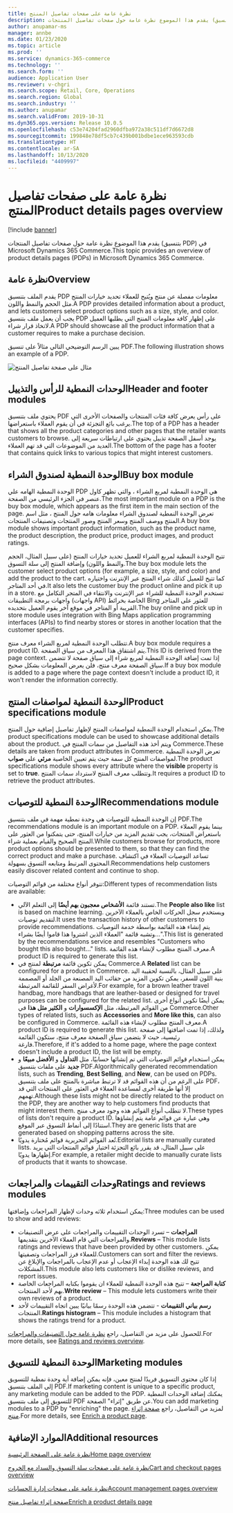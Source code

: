 ```yaml
---
title: نظرة عامة على صفحات تفاصيل المنتج
description: يقدم هذا الموضوع نظرة عامة حول صفحات تفاصيل المنتجات (بتنسيق PDP) في Microsoft Dynamics 365 Commerce.
author: anupamar-ms
manager: annbe
ms.date: 01/23/2020
ms.topic: article
ms.prod: ''
ms.service: dynamics-365-commerce
ms.technology: ''
ms.search.form: ''
audience: Application User
ms.reviewer: v-chgri
ms.search.scope: Retail, Core, Operations
ms.search.region: Global
ms.search.industry: ''
ms.author: anupamar
ms.search.validFrom: 2019-10-31
ms.dyn365.ops.version: Release 10.0.5
ms.openlocfilehash: c53e74204fad2960dfba972a38c511df7d6672d8
ms.sourcegitcommit: 199848e78df5cb7c439b001bdbe1ece963593cdb
ms.translationtype: HT
ms.contentlocale: ar-SA
ms.lasthandoff: 10/13/2020
ms.locfileid: "4409997"
---
```

# <a name="product-details-pages-overview"></a><span data-ttu-id="f6a1a-103">نظرة عامة على صفحات تفاصيل المنتج</span><span class="sxs-lookup"><span data-stu-id="f6a1a-103">Product details pages overview</span></span>

[!include [banner](includes/banner.md)]

<span data-ttu-id="f6a1a-104">يقدم هذا الموضوع نظرة عامة حول صفحات تفاصيل المنتجات (بتنسيق PDP) في Microsoft Dynamics 365 Commerce.</span><span class="sxs-lookup"><span data-stu-id="f6a1a-104">This topic provides an overview of product details pages (PDPs) in Microsoft Dynamics 365 Commerce.</span></span>

## <a name="overview"></a><span data-ttu-id="f6a1a-105">نظرة عامة</span><span class="sxs-lookup"><span data-stu-id="f6a1a-105">Overview</span></span>

<span data-ttu-id="f6a1a-106">يقدم الملف بتنسيق PDP معلومات مفصلة عن منتج ويُتيح للعملاء تحديد خيارات المنتج مثل الحجم والنمط واللون.</span><span class="sxs-lookup"><span data-stu-id="f6a1a-106">A PDP provides detailed information about a product, and lets customers select product options such as a size, style, and color.</span></span> <span data-ttu-id="f6a1a-107">يجب أن يعمل ملف بتنسيق PDP على إظهار كافة معلومات المنتج التي يطلبها العميل لاتخاذ قرار شراء.</span><span class="sxs-lookup"><span data-stu-id="f6a1a-107">A PDP should showcase all the product information that a customer requires to make a purchase decision.</span></span>

<span data-ttu-id="f6a1a-108">يبين الرسم التوضيحي التالي مثالاً على تنسيق PDF.</span><span class="sxs-lookup"><span data-stu-id="f6a1a-108">The following illustration shows an example of a PDP.</span></span>

![مثال على صفحة تفاصيل المنتج](./media/pdp.PNG)

## <a name="header-and-footer-modules"></a><span data-ttu-id="f6a1a-110">الوحدات النمطية للرأس والتذييل</span><span class="sxs-lookup"><span data-stu-id="f6a1a-110">Header and footer modules</span></span>

<span data-ttu-id="f6a1a-111">يحتوي ملف بتنسيق PDF على رأس يعرض كافة فئات المنتجات والصفحات الأخرى التي يرغب بائع التجزئة في أن يقوم العملاء باستعراضها.</span><span class="sxs-lookup"><span data-stu-id="f6a1a-111">The top of a PDP has a header that shows all the product categories and other pages that the retailer wants customers to browse.</span></span> <span data-ttu-id="f6a1a-112">يوجد أسفل الصفحة تذييل يحتوي على ارتباطات سريعة إلى العديد من الموضوعات التي قد تهم العملاء.</span><span class="sxs-lookup"><span data-stu-id="f6a1a-112">The bottom of the page has a footer that contains quick links to various topics that might interest customers.</span></span>

## <a name="buy-box-module"></a><span data-ttu-id="f6a1a-113">الوحدة النمطية لصندوق الشراء</span><span class="sxs-lookup"><span data-stu-id="f6a1a-113">Buy box module</span></span>

<span data-ttu-id="f6a1a-114">الوحدة النمطية الهامه علي PDP هي الوحدة النمطية لمربع الشراء ، والتي تظهر كاول عنصر في الجزء الرئيسي من الصفحة.</span><span class="sxs-lookup"><span data-stu-id="f6a1a-114">The most important module on a PDP is the buy box module, which appears as the first item in the main section of the page.</span></span> <span data-ttu-id="f6a1a-115">تعرض الوحدة النمطية لصندوق الشراء معلومات هامه حول المنتج ، مثل اسم المنتج ووصف المنتج وسعر المنتج وصور المنتجات وتصنيفات المنتجات.</span><span class="sxs-lookup"><span data-stu-id="f6a1a-115">A buy box module shows important product information, such as the product name, the product description, the product price, product images, and product ratings.</span></span>

<span data-ttu-id="f6a1a-116">تتيح الوحدة النمطية لمربع الشراء للعميل تحديد خيارات المنتج (على سبيل المثال، الحجم والنمط واللون) وإضافة المنتج إلى سلة التسوق.</span><span class="sxs-lookup"><span data-stu-id="f6a1a-116">The buy box module lets the customer select product options (for example, a size, style, and color) and add the product to the cart.</span></span> <span data-ttu-id="f6a1a-117">كما تتيح للعميل كذلك شراء المنتج عبر الإنترنت واختياره في أحد المتاجر.</span><span class="sxs-lookup"><span data-stu-id="f6a1a-117">It also lets the customer buy the product online and pick it up in a store.</span></span> <span data-ttu-id="f6a1a-118">تستخدم الوحدة النمطية للشراء عبر الإنترنت والانتقاء في المتجر التكامل مع واجهات برمجة التطبيقات (واجهات API) الخاصة بخرائط Bing للعثور على المتاجر القريبة أو المتاجر في موقع آخر يقوم العميل بتحديده.</span><span class="sxs-lookup"><span data-stu-id="f6a1a-118">The buy online and pick up in store module uses integration with Bing Maps application programming interfaces (APIs) to find nearby stores or stores in another location that the customer specifies.</span></span>

<span data-ttu-id="f6a1a-119">تتطلب الوحدة النمطية لمربع الشراء معرف منتج.</span><span class="sxs-lookup"><span data-stu-id="f6a1a-119">A buy box module requires a product ID.</span></span> <span data-ttu-id="f6a1a-120">يتم اشتقاق هذا المعرف من سياق الصفحة.</span><span class="sxs-lookup"><span data-stu-id="f6a1a-120">This ID is derived from the page context.</span></span> <span data-ttu-id="f6a1a-121">إذا تمت إضافة الوحدة النمطية لمربع شراء إلى سياق صفحة لا تتضمن سياق الصفحة معرف منتج، فلن يعرض المعلومات بشكل صحيح.</span><span class="sxs-lookup"><span data-stu-id="f6a1a-121">If a buy box module is added to a page where the page context doesn't include a product ID, it won't render the information correctly.</span></span>

## <a name="product-specifications-module"></a><span data-ttu-id="f6a1a-122">الوحدة النمطية لمواصفات المنتج</span><span class="sxs-lookup"><span data-stu-id="f6a1a-122">Product specifications module</span></span>

<span data-ttu-id="f6a1a-123">يمكن استخدام الوحدة النمطية لمواصفات المنتج لإظهار تفاصيل إضافية حول المنتج.</span><span class="sxs-lookup"><span data-stu-id="f6a1a-123">The product specifications module can be used to showcase additional details about the product.</span></span> <span data-ttu-id="f6a1a-124">ويتم أخذ هذه التفاصيل من سمات المنتج في Commerce.</span><span class="sxs-lookup"><span data-stu-id="f6a1a-124">These details are taken from product attributes in Commerce.</span></span> <span data-ttu-id="f6a1a-125">تعرض الوحدة النمطية لمواصفات المنتج كل سمة حيث يتم تعيين الخاصية **مرئي** على **صواب**.</span><span class="sxs-lookup"><span data-stu-id="f6a1a-125">The product specifications module shows every attribute where the **visible** property is set to **true**.</span></span> <span data-ttu-id="f6a1a-126">وتتطلب معرف المنتج لاسترداد سمات المنتج.</span><span class="sxs-lookup"><span data-stu-id="f6a1a-126">It requires a product ID to retrieve the product attributes.</span></span>

## <a name="recommendations-module"></a><span data-ttu-id="f6a1a-127">الوحدة النمطية للتوصيات</span><span class="sxs-lookup"><span data-stu-id="f6a1a-127">Recommendations module</span></span>

<span data-ttu-id="f6a1a-128">إن الوحدة النمطية للتوصيات هي وحدة نمطية مهمة في ملف بتنسيق PDF.</span><span class="sxs-lookup"><span data-stu-id="f6a1a-128">The recommendations module is an important module on a PDP.</span></span> <span data-ttu-id="f6a1a-129">بينما يقوم العملاء باستعراض المنتجات، يجب تقديم المزيد من خيارات المنتج، حتى يتمكنوا من العثور على المنتج الصحيح والقيام بعملية شراء.</span><span class="sxs-lookup"><span data-stu-id="f6a1a-129">While customers browse for products, more product options should be presented to them, so that they can find the correct product and make a purchase.</span></span> <span data-ttu-id="f6a1a-130">تساعد التوصيات العملاء في اكتشاف المحتوى المرتبط ومتابعه التسوق بسهولة.</span><span class="sxs-lookup"><span data-stu-id="f6a1a-130">Recommendations help customers easily discover related content and continue to shop.</span></span>

<span data-ttu-id="f6a1a-131">تتوفر أنواع مختلفة من قوائم التوصيات:</span><span class="sxs-lookup"><span data-stu-id="f6a1a-131">Different types of recommendation lists are available:</span></span>

- <span data-ttu-id="f6a1a-132">تستند قائمة **الأشخاص معجبون بهم أيضًا** إلى التعلم الآلي.</span><span class="sxs-lookup"><span data-stu-id="f6a1a-132">The **People also like** list is based on machine learning.</span></span> <span data-ttu-id="f6a1a-133">ويستخدم سجل الحركات الخاص بالعملاء الآخرين لتقديم توصيات.</span><span class="sxs-lookup"><span data-stu-id="f6a1a-133">It uses the transaction history of other customers to provide recommendations.</span></span> <span data-ttu-id="f6a1a-134">يتم إنشاء هذه القائمة بواسطة خدمة التوصيات وتشبه قائمة "العملاء الذين اشتروا هذا قاموا أيضًا بشراء...".</span><span class="sxs-lookup"><span data-stu-id="f6a1a-134">This list is generated by the recommendations service and resembles "Customers who bought this also bought..." lists.</span></span> <span data-ttu-id="f6a1a-135">معرف المنتج مطلوب لإنشاء هذه القائمة.</span><span class="sxs-lookup"><span data-stu-id="f6a1a-135">A product ID is required to generate this list.</span></span>
- <span data-ttu-id="f6a1a-136">يمكن تكوين قائمة **مرتبطة** لمنتج في Commerce.</span><span class="sxs-lookup"><span data-stu-id="f6a1a-136">A **Related** list can be configured for a product in Commerce.</span></span> <span data-ttu-id="f6a1a-137">على سبيل المثال، بالنسبة لحقيبة اليد بنية اللون للسفر، يمكن تكوين المزيد من حقائب اليد المصنعة من الجلد أو المصممة لأغراض السفر للقائمة المرتبطة.</span><span class="sxs-lookup"><span data-stu-id="f6a1a-137">For example, for a brown leather travel handbag, more handbags that are leather-based or designed for travel purposes can be configured for the related list.</span></span> <span data-ttu-id="f6a1a-138">يمكن أيضًا تكوين أنواع أخرى من القوائم المرتبطة، مثل **الإكسسوارات** و **الكثير مثل هذا** في Commerce.</span><span class="sxs-lookup"><span data-stu-id="f6a1a-138">Other types of related lists, such as **Accessories** and **More like this**, can also be configured in Commerce.</span></span> <span data-ttu-id="f6a1a-139">معرف المنتج مطلوب لإنشاء هذه القائمة.</span><span class="sxs-lookup"><span data-stu-id="f6a1a-139">A product ID is required to generate this list.</span></span> <span data-ttu-id="f6a1a-140">ولذلك، إذا تمت اضافتها إلى صفحة رئيسية، حيث لا يتضمن سياق الصفحة معرف منتج، ستكون القائمة فارغة.</span><span class="sxs-lookup"><span data-stu-id="f6a1a-140">Therefore, if it's added to a home page, where the page context doesn't include a product ID, the list will be empty.</span></span>
- <span data-ttu-id="f6a1a-141">يمكن استخدام قوائم التوصيات التي تم إنشائها حسابيًا، مثل **التداول** و **الأفضل مبيعًا** و **جديد** على ملفات بتنسيق PDF.</span><span class="sxs-lookup"><span data-stu-id="f6a1a-141">Algorithmically generated recommendation lists, such as **Trending**, **Best Selling**, and **New**, can be used on PDPs.</span></span> <span data-ttu-id="f6a1a-142">على الرغم من أن هذه القوائم قد لا ترتبط مباشرة بالمنتج على ملف بتنسيق PDF، إلا أنها طريقة أخرى لمساعدة العملاء في العثور على المنتجات التي قد تهمهم.</span><span class="sxs-lookup"><span data-stu-id="f6a1a-142">Although these lists might not be directly related to the product on the PDP, they are another way to help customers find products that might interest them.</span></span> <span data-ttu-id="f6a1a-143">لا تتطلب أنواع القوائم هذه وجود معرف منتج.</span><span class="sxs-lookup"><span data-stu-id="f6a1a-143">These types of lists don't require a product ID.</span></span> <span data-ttu-id="f6a1a-144">وهي عبارة عن قوائم عامة يتم إنشاؤها استنادًا إلى أنماط التسوق عبر الموقع.</span><span class="sxs-lookup"><span data-stu-id="f6a1a-144">They are generic lists that are generated based on shopping patterns across the site.</span></span>
- <span data-ttu-id="f6a1a-145">تُعد القوائم التحريرية قوائم مُختارة يدويًا.</span><span class="sxs-lookup"><span data-stu-id="f6a1a-145">Editorial lists are manually curated lists.</span></span> <span data-ttu-id="f6a1a-146">على سبيل المثال، قد يقرر بائع التجزئة اختيار قوائم المنتجات التي يريد إظهارها يدويًا.</span><span class="sxs-lookup"><span data-stu-id="f6a1a-146">For example, a retailer might decide to manually curate lists of products that it wants to showcase.</span></span>

## <a name="ratings-and-reviews-modules"></a><span data-ttu-id="f6a1a-147">وحدات التقييمات والمراجعات</span><span class="sxs-lookup"><span data-stu-id="f6a1a-147">Ratings and reviews modules</span></span>

<span data-ttu-id="f6a1a-148">يمكن استخدام ثلاثه وحدات لإظهار المراجعات وإضافتها:</span><span class="sxs-lookup"><span data-stu-id="f6a1a-148">Three modules can be used to show and add reviews:</span></span>

- <span data-ttu-id="f6a1a-149">**المراجعات** – تسرد الوحدات التقييمات والمراجعات على عرض التصنيفات والمراجعات التي قام العملاء الآخرين بتقديمها.</span><span class="sxs-lookup"><span data-stu-id="f6a1a-149">**Reviews** – This module lists ratings and reviews that have been provided by other customers.</span></span> <span data-ttu-id="f6a1a-150">يمكن للعملاء فرز المراجعات وتصفيتها.</span><span class="sxs-lookup"><span data-stu-id="f6a1a-150">Customers can sort and filter the reviews.</span></span> <span data-ttu-id="f6a1a-151">تتيح لك هذه الوحدة إبداء الإعجاب أو عدم الإعجاب بالمراجعات والإبلاغ عن المشكلات.</span><span class="sxs-lookup"><span data-stu-id="f6a1a-151">This module also lets customers like or dislike reviews, and report issues.</span></span>
- <span data-ttu-id="f6a1a-152">**كتابة المراجعة** – تتيح هذه الوحدة النمطية للعملاء ان يقوموا بكتابه المراجعات الخاصة بهم لأحد المنتجات.</span><span class="sxs-lookup"><span data-stu-id="f6a1a-152">**Write review** – This module lets customers write their own reviews of a product.</span></span>
- <span data-ttu-id="f6a1a-153">**رسم بياني التقييمات** - تتضمن هذه الوحدة رسمًا بيانيًا يبين اتجاه التقييمات لأحد المنتجات.</span><span class="sxs-lookup"><span data-stu-id="f6a1a-153">**Ratings histogram** – This module includes a histogram that shows the ratings trend for a product.</span></span>

<span data-ttu-id="f6a1a-154">للحصول على مزيد من التفاصيل، راجع [نظرة عامة حول التصنيفات والمراجعات](ratings-reviews-overview.md).</span><span class="sxs-lookup"><span data-stu-id="f6a1a-154">For more details, see [Ratings and reviews overview](ratings-reviews-overview.md).</span></span>

## <a name="marketing-modules"></a><span data-ttu-id="f6a1a-155">الوحدة النمطية للتسويق</span><span class="sxs-lookup"><span data-stu-id="f6a1a-155">Marketing modules</span></span>

<span data-ttu-id="f6a1a-156">إذا كان محتوى التسويق فريدًا لمنتج معين، فإنه يمكن إضافة أية وحدة نمطية للتسويق إلى الملف بتنسيق PDF.</span><span class="sxs-lookup"><span data-stu-id="f6a1a-156">If marketing content is unique to a specific product, any marketing module can be added to the PDP.</span></span> <span data-ttu-id="f6a1a-157">يمكنك إضافة الوحدات النمطية للتسويق إلى ملف بتنسيق PDF عن طريق "إثراء" الصفحة.</span><span class="sxs-lookup"><span data-stu-id="f6a1a-157">You can add marketing modules to a PDP by "enriching" the page.</span></span> <span data-ttu-id="f6a1a-158">لمزيد من التفاصيل، راجع [صفحة إثراء منتج](enrich-product-page.md).</span><span class="sxs-lookup"><span data-stu-id="f6a1a-158">For more details, see [Enrich a product page](enrich-product-page.md).</span></span>

## <a name="additional-resources"></a><span data-ttu-id="f6a1a-159">الموارد الإضافية</span><span class="sxs-lookup"><span data-stu-id="f6a1a-159">Additional resources</span></span>

[<span data-ttu-id="f6a1a-160">نظرة عامة على الصفحة الرئيسية</span><span class="sxs-lookup"><span data-stu-id="f6a1a-160">Home page overview</span></span>](quick-tour-home-page.md)

[<span data-ttu-id="f6a1a-161">نظرة عامة على صفحات سلة التسوق والسداد مع الخروج</span><span class="sxs-lookup"><span data-stu-id="f6a1a-161">Cart and checkout pages overview</span></span>](quick-tour-cart-checkout.md)

[<span data-ttu-id="f6a1a-162">نظرة عامة على صفحات إدارة الحسابات</span><span class="sxs-lookup"><span data-stu-id="f6a1a-162">Account management pages overview</span></span>](quick-tour-account-management.md)

[<span data-ttu-id="f6a1a-163">صفحة إثراء تفاصيل منتج</span><span class="sxs-lookup"><span data-stu-id="f6a1a-163">Enrich a product details page</span></span>](enrich-product-page.md)
